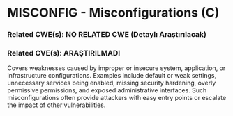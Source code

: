 # MISCONFIG - Misconfigurations (C)

### Related CWE(s): NO RELATED CWE (Detaylı Araştırılacak)
### Related CVE(s): ARAŞTIRILMADI

Covers weaknesses caused by improper or insecure system, application, or infrastructure configurations. Examples include default or weak settings, unnecessary services being enabled, missing security hardening, overly permissive permissions, and exposed administrative interfaces. Such misconfigurations often provide attackers with easy entry points or escalate the impact of other vulnerabilities.